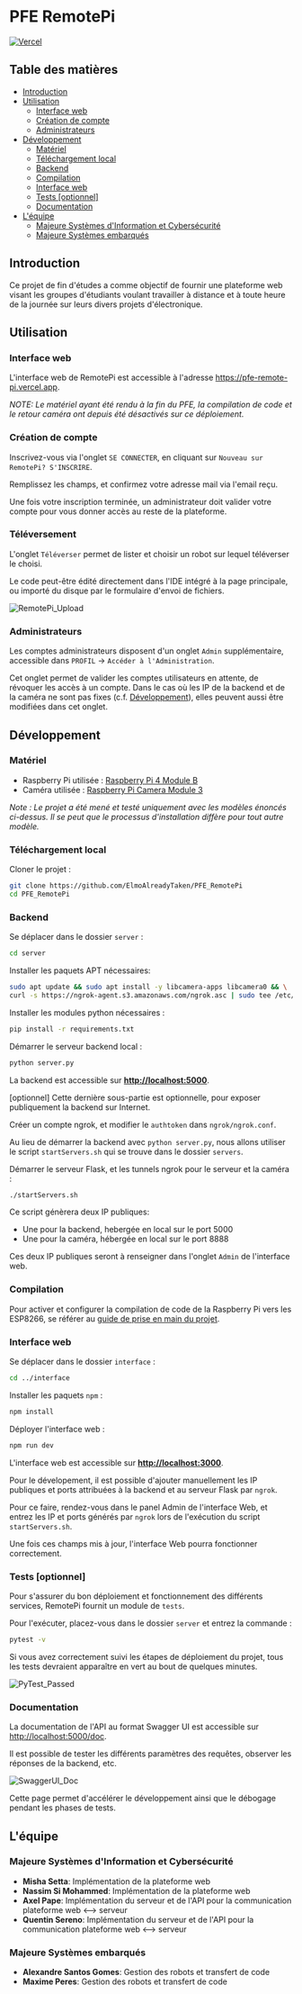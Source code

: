 # PFE RemotePi

[![Vercel](https://img.shields.io/badge/deployment-success-brightgreen)](https://pfe-remote-pi.vercel.app/)

## Table des matières

- [Introduction](#introduction)
- [Utilisation](#utilisation)
  - [Interface web](#interface-web)
  - [Création de compte](#création-de-compte)
  - [Administrateurs](#administrateurs)
- [Développement](#développement)
  - [Matériel](#matériel)
  - [Téléchargement local](#téléchargement-local)
  - [Backend](#backend)
  - [Compilation](#compilation)
  - [Interface web](#interface-web-1)
  - [Tests [optionnel]](#tests--optionnel-)
  - [Documentation](#documentation)
- [L'équipe](#léquipe)
  - [Majeure Systèmes d'Information et Cybersécurité](#majeure-systèmes-dinformation-et-cybersécurité)
  - [Majeure Systèmes embarqués](#majeure-systèmes-embarqués)

## Introduction

Ce projet de fin d'études a comme objectif de fournir une plateforme web visant les groupes d'étudiants voulant travailler à distance et à toute heure de la journée sur leurs divers projets d'électronique.

## Utilisation

### Interface web

L'interface web de RemotePi est accessible à l'adresse <https://pfe-remote-pi.vercel.app>.

_NOTE: Le matériel ayant été rendu à la fin du PFE, la compilation de code et le retour caméra ont depuis été désactivés sur ce déploiement._

### Création de compte

Inscrivez-vous via l'onglet `SE CONNECTER`, en cliquant sur `Nouveau sur RemotePi? S'INSCRIRE`.

Remplissez les champs, et confirmez votre adresse mail via l'email reçu.

Une fois votre inscription terminée, un administrateur doit valider votre compte pour vous donner accès au reste de la plateforme.

### Téléversement

L'onglet `Téléverser` permet de lister et choisir un robot sur lequel téléverser le choisi.

Le code peut-être édité directement dans l'IDE intégré à la page principale, ou importé du disque par le formulaire d'envoi de fichiers.

![RemotePi_Upload](./assets/remotepi-upload.png)

### Administrateurs

Les comptes administrateurs disposent d'un onglet `Admin` supplémentaire, accessible dans `PROFIL` -> `Accéder à l'Administration`.

Cet onglet permet de valider les comptes utilisateurs en attente, de révoquer les accès à un compte. Dans le cas où les IP de la backend et de la caméra ne sont pas fixes (c.f. [Développement](#développement)), elles peuvent aussi être modifiées dans cet onglet.

## Développement

### Matériel

- Raspberry Pi utilisée : [Raspberry Pi 4 Module B](https://www.raspberrypi.com/products/raspberry-pi-4-model-b/)
- Caméra utilisée : [Raspberry Pi Camera Module 3](https://www.raspberrypi.com/products/camera-module-3/)

_Note : Le projet a été mené et testé uniquement avec les modèles énoncés ci-dessus. Il se peut que le processus d'installation diffère pour tout autre modèle._

### Téléchargement local

Cloner le projet :

```bash
git clone https://github.com/ElmoAlreadyTaken/PFE_RemotePi
cd PFE_RemotePi
```

### Backend

Se déplacer dans le dossier `server` :

```bash
cd server
```

Installer les paquets APT nécessaires:

```bash
sudo apt update && sudo apt install -y libcamera-apps libcamera0 && \
curl -s https://ngrok-agent.s3.amazonaws.com/ngrok.asc | sudo tee /etc/apt/trusted.gpg.d/ngrok.asc >/dev/null && echo "deb https://ngrok-agent.s3.amazonaws.com buster main" | sudo tee /etc/apt/sources.list.d/ngrok.list && sudo apt install ngrok
```

Installer les modules python nécessaires :

```bash
pip install -r requirements.txt
```

Démarrer le serveur backend local :

```bash
python server.py
```

La backend est accessible sur **<http://localhost:5000>**.

[optionnel] Cette dernière sous-partie est optionnelle, pour exposer publiquement la backend sur Internet.

Créer un compte ngrok, et modifier le `authtoken` dans `ngrok/ngrok.conf`.

Au lieu de démarrer la backend avec `python server.py`, nous allons utiliser le script `startServers.sh` qui se trouve dans le dossier `servers`.

Démarrer le serveur Flask, et les tunnels ngrok pour le serveur et la caméra :

```bash
./startServers.sh
```

Ce script génèrera deux IP publiques:

- Une pour la backend, hebergée en local sur le port 5000
- Une pour la caméra, hébergée en local sur le port 8888

Ces deux IP publiques seront à renseigner dans l'onglet `Admin` de l'interface web.

### Compilation

Pour activer et configurer la compilation de code de la Raspberry Pi vers les ESP8266, se référer au [guide de prise en main du projet](./guide-prise-en-main.pdf).

### Interface web

Se déplacer dans le dossier `interface` :

```bash
cd ../interface
```

Installer les paquets `npm` :

```bash
npm install
```

Déployer l'interface web :

```bash
npm run dev
```

L'interface web est accessible sur **<http://localhost:3000>**.

Pour le dévelopement, il est possible d'ajouter manuellement les IP publiques et ports attribuées à la backend et au serveur Flask par `ngrok`.

Pour ce faire, rendez-vous dans le panel Admin de l'interface Web, et entrez les IP et ports générés par `ngrok` lors de l'exécution du script `startServers.sh`.

Une fois ces champs mis à jour, l'interface Web pourra fonctionner correctement.

### Tests [optionnel]

Pour s'assurer du bon déploiement et fonctionnement des différents services, RemotePi fournit un module de `tests`.

Pour l'exécuter, placez-vous dans le dossier `server` et entrez la commande :

```bash
pytest -v
```

Si vous avez correctement suivi les étapes de déploiement du projet, tous les tests devraient apparaître en vert au bout de quelques minutes.

![PyTest_Passed](./assets/pytest-passed.png)

### Documentation

La documentation de l'API au format Swagger UI est accessible sur <http://localhost:5000/doc>.

Il est possible de tester les différents paramètres des requêtes, observer les réponses de la backend, etc.

![SwaggerUI_Doc](./assets/swaggerui-doc.png)

Cette page permet d'accélérer le développement ainsi que le débogage pendant les phases de tests.

## L'équipe

### Majeure Systèmes d'Information et Cybersécurité

- **Misha Setta**: Implémentation de la plateforme web
- **Nassim Si Mohammed**: Implémentation de la plateforme web
- **Axel Pape**: Implémentation du serveur et de l'API pour la communication plateforme web <--> serveur
- **Quentin Sereno**: Implémentation du serveur et de l'API pour la communication plateforme web <--> serveur

### Majeure Systèmes embarqués

- **Alexandre Santos Gomes**: Gestion des robots et transfert de code
- **Maxime Peres**: Gestion des robots et transfert de code
